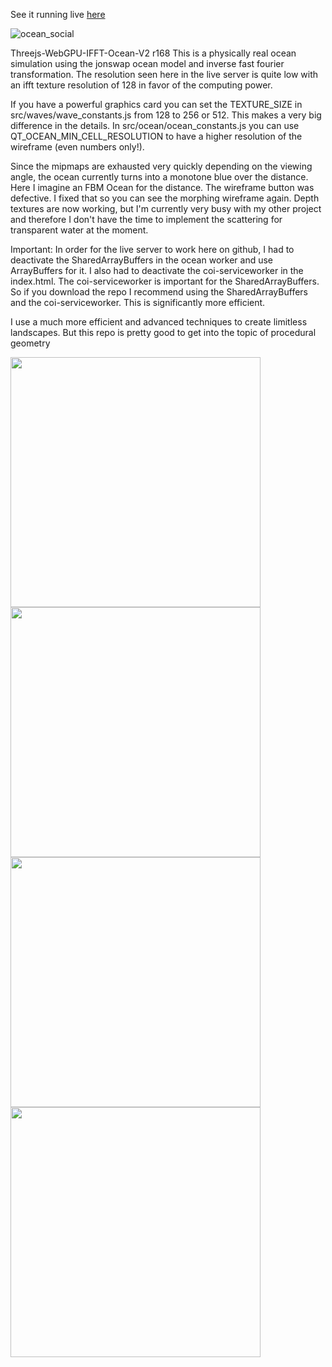 See it running live [here](https://spiri0.github.io/Threejs-WebGPU-IFFT-Ocean-V2/index.html)

![ocean_social](https://github.com/user-attachments/assets/31a04239-c9e2-4e16-ac56-af78e51e4560)


Threejs-WebGPU-IFFT-Ocean-V2 r168
This is a physically real ocean simulation using the jonswap ocean model and inverse fast fourier transformation. The resolution seen here in the live server is quite low with an ifft texture resolution of 128 in favor of the computing power.

If you have a powerful graphics card you can set the TEXTURE_SIZE in src/waves/wave_constants.js from 128 to 256 or 512. This makes a very big difference in the details.
In src/ocean/ocean_constants.js you can use QT_OCEAN_MIN_CELL_RESOLUTION to have a higher resolution of the wireframe (even numbers only!).

Since the mipmaps are exhausted very quickly depending on the viewing angle, the ocean currently turns into a monotone blue over the distance. Here I imagine an FBM Ocean for the distance.
The wireframe button was defective. I fixed that so you can see the morphing wireframe again. 
Depth textures are now working, but I'm currently very busy with my other project and therefore I don't have the time to implement the scattering for transparent water at the moment.

Important: In order for the live server to work here on github, I had to deactivate the SharedArrayBuffers in the ocean worker and use ArrayBuffers for it. I also had to deactivate the coi-serviceworker in the index.html. The coi-serviceworker is important for the SharedArrayBuffers. So if you download the repo I recommend using the SharedArrayBuffers and the coi-serviceworker. This is significantly more efficient.



I use a much more efficient and advanced techniques to create limitless landscapes. But this repo is pretty good to get into the topic of procedural geometry

<img src="https://github.com/user-attachments/assets/795292f1-2da2-47dc-aa9e-0ca704c77f2d" width="400" />
<img src="https://github.com/user-attachments/assets/3b18ffde-3c6e-4e5a-ba33-de9989a46925" width="400" />
<img src="https://github.com/user-attachments/assets/32781cca-e688-4de1-ad2e-48a0f630b9ec" width="400" />
<img src="https://github.com/user-attachments/assets/6e9f6bfb-479b-40b2-8d51-29118167a93a" width="400" />



